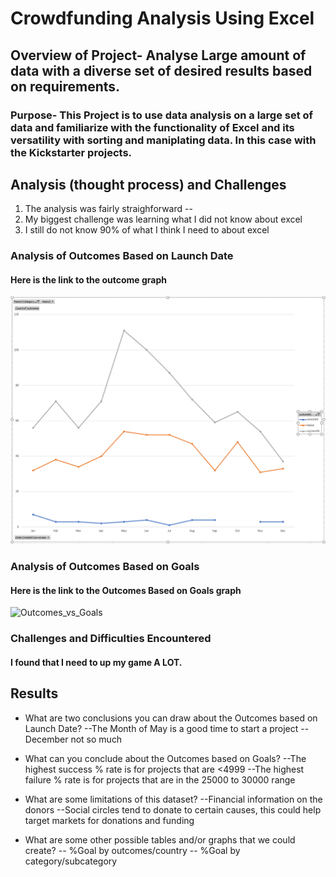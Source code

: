 # Crowdfunding Analysis Using Excel

## Overview of Project- Analyse Large amount of data with a diverse set of desired results based on requirements.

### Purpose- This Project is to use data analysis on a large set of data and familiarize with the functionality of Excel and its versatility with sorting and maniplating data. In this case with the Kickstarter projects.

## Analysis (thought process) and Challenges
 1. The analysis was fairly straighforward
--
 1. My biggest challenge was learning what I did not know about excel
 2. I still do not know 90% of what I think I need to about excel

### Analysis of Outcomes Based on Launch Date
#### Here is the link to the outcome graph
![Theater Outcomes](Theater_Outcomes_vs_Launch.png.PNG)

### Analysis of Outcomes Based on Goals
#### Here is the link to the Outcomes Based on Goals graph
![Outcomes_vs_Goals](Outcomes_vs_Goals.PNGG)
### Challenges and Difficulties Encountered
#### I found that I need to up my game A LOT.

## Results

- What are two conclusions you can draw about the Outcomes based on Launch Date?
--The Month of May is a good time to start a project
--December not so much

- What can you conclude about the Outcomes based on Goals?
--The highest success % rate is for projects that are <4999
--The highest failure % rate is for projects that are in the 25000 to 30000 range

- What are some limitations of this dataset?
--Financial information on the donors
--Social circles tend to donate to certain causes, this could help target markets for donations and funding

- What are some other possible tables and/or graphs that we could create?
-- %Goal by outcomes/country
-- %Goal by category/subcategory

